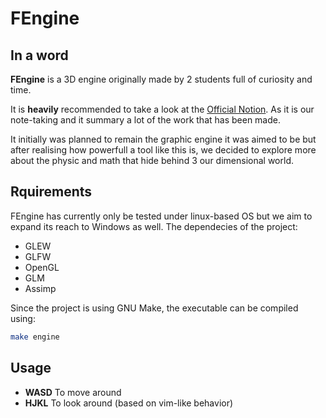 # FEngine

## In a word

**FEngine** is a 3D engine originally made by 2 students full of curiosity and time.

It is **heavily** recommended to take a look at the [Official Notion](https://personnalflo.notion.site/FEngine-60c2663a4c6d421a9e158c33331ef499). As it is our note-taking and it summary a lot of the work that has been made.

It initially was planned to remain the graphic engine it was aimed to be but after realising how powerfull a tool like this is, we decided to explore more about the physic and math that hide behind 3 our dimensional world.

## Rquirements

FEngine has currently only be tested under linux-based OS but we aim to expand its reach to Windows as well.
The dependecies of the project:
* GLEW
* GLFW
* OpenGL
* GLM
* Assimp

Since the project is using GNU Make, the executable can be compiled using:

```bash
make engine
```

## Usage
* **WASD** To move around
* **HJKL** To look around (based on vim-like behavior)
